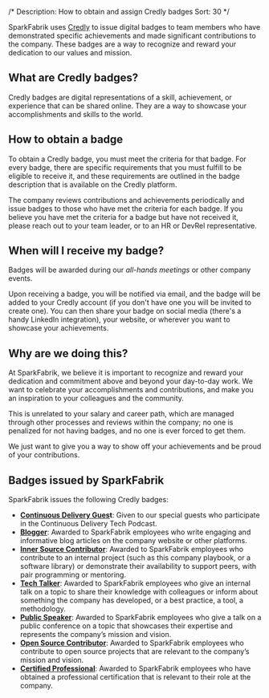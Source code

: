 /*
Description: How to obtain and assign Credly badges
Sort: 30
*/

SparkFabrik uses [Credly](https://www.credly.com/organizations/sparkfabrik) to issue digital badges to team members who have demonstrated specific achievements and made significant contributions to the company. These badges are a way to recognize and reward your dedication to our values and mission.

## What are Credly badges?

Credly badges are digital representations of a skill, achievement, or experience that can be shared online. They are a way to showcase your accomplishments and skills to the world.

## How to obtain a badge

To obtain a Credly badge, you must meet the criteria for that badge. For every badge, there are specific requirements that you must fulfill to be eligible to receive it, and these requirements are outlined in the badge description that is available on the Credly platform.

The company reviews contributions and achievements periodically and issue badges to those who have met the criteria for each badge. If you believe you have met the criteria for a badge but have not received it, please reach out to your team leader, or to an HR or DevRel representative.

## When will I receive my badge?

Badges will be awarded during our *all-hands meetings* or other company events.

Upon receiving a badge, you will be notified via email, and the badge will be added to your Credly account (if you don't have one you will be invited to create one). You can then share your badge on social media (there's a handy LinkedIn integration), your website, or wherever you want to showcase your achievements.

## Why are we doing this?

At SparkFabrik, we believe it is important to recognize and reward your dedication and commitment above and beyond your day-to-day work. We want to celebrate your accomplishments and contributions, and make you an inspiration to your colleagues and the community.

This is unrelated to your salary and career path, which are managed through other processes and reviews within the company; no one is penalized for not having badges, and no one is ever forced to get them.

We just want to give you a way to show off your achievements and be proud of your contributions.

## Badges issued by SparkFabrik

SparkFabrik issues the following Credly badges:

* **[Continuous Delivery Gues](https://www.credly.com/org/sparkfabrik/badge/continuous-delivery-guest)t**: Given to our special guests who participate in the Continuous Delivery Tech Podcast.
* **[Blogger](https://www.credly.com/org/sparkfabrik/badge/blogger)**: Awarded to SparkFabrik employees who write engaging and informative blog articles on the company website or other platforms.
* **[Inner Source Contributor](https://www.credly.com/org/sparkfabrik/badge/inner-source-contributor)**: Awarded to SparkFabrik employees who contribute to an internal project (such as this company playbook, or a software library) or demonstrate their availability to support peers, with pair programming or mentoring.
* **[Tech Talker](https://www.credly.com/org/sparkfabrik/badge/tech-talker)**: Awarded to SparkFabrik employees who give an internal talk on a topic to share their knowledge with colleagues or inform about something the company has developed, or a best practice, a tool, a methodology.
* **[Public Speaker](https://www.credly.com/org/sparkfabrik/badge/public-speaker)**: Awarded to SparkFabrik employees who give a talk on a public conference on a topic that showcases their expertise and represents the company’s mission and vision.
* **[Open Source Contributor](https://www.credly.com/org/sparkfabrik/badge/open-source-contributor)**: Awarded to SparkFabrik employees who contribute to open source projects that are relevant to the company’s mission and vision.
* **[Certified Professional](https://www.credly.com/org/sparkfabrik/badge/certified-professional)**: Awarded to SparkFabrik employees who have obtained a professional certification that is relevant to their role at the company.



